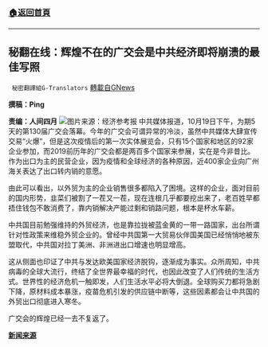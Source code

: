 ###  [:house:返回首頁](https://github.com/ourhimalayas/txt)
---


## 秘翻在线：辉煌不在的广交会是中共经济即将崩溃的最佳写照
` 秘密翻譯組G-Translators` [轉載自GNews](https://gnews.org/zh-hans/1608444/)

**撰稿：Ping**

**责编：人间四月**
![](https://assets.gnews.org/wp-content/uploads/2021/10/unnamed-11.jpg)图片来源：经济参考报
中共媒体报道，10月19日下午，为期5天的第130届广交会落幕。今年的广交会可谓异常的冷淡，虽然中共媒体大肆宣传交易“火爆”，但是这次疫情后的第一次实体展览会，只有15个国家和地区的92家企业参加，而2019前历年的广交会都是两百多个国家来参展，实在是今非昔比。作为出口为主的民营企业，因为疫情和全球经济的各种原因，近400家企业向广州海关表达了出口转内销的意愿。

由此可以看出，以外贸为主的企业销售很多都陷入了困境。这样的企业，面对目前的国内形势，韭菜们被割了一茬又一茬，现在连根几乎都要挖出来了，老百姓早都捂住钱包不敢消费了，靠内销解决产能过剩和销路问题，根本是杯水车薪。

中共国目前勉强维持的外贸经济，也是靠拉拢被蓝金黄的一带一路国家，出台所谓针对性政策来维稳外贸企业的。曾经中共国第一大贸易伙伴国美国已经悄悄地被东盟取代，中共国对拉丁美洲、非洲进出口增速也明显增高。

这从侧面也印证了中共与发达欧美国家经济脱钩，逐渐成为事实。众所周知，中共病毒的全球大流行，终结了全世界最幸福的时代，也因此改变了人们传统的生活方式。世界性的经济危机一触即发，人们生活水平必将大倒退。全球购买力都将急剧下降，原材料成本暴涨，疫苗危机引发的供应链中断等，这些因素都会让中共国的外贸出口彻底进入寒冬。

广交会的辉煌已经一去不复返了。

**[新闻来源](https://news.dayoo.com/guangzhou/202110/20/139995_54087355.htm)**
